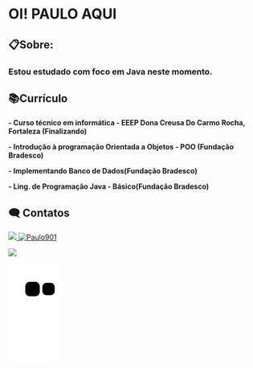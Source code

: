 # OI! PAULO AQUI

## 📋Sobre:
### Estou estudado com foco em Java neste momento. 

## 📚Currículo
<h4><p> - Curso técnico em informática - EEEP Dona Creusa Do Carmo Rocha, Fortaleza (Finalizando)
<p> - Introdução à programação Orientada a Objetos - POO (Fundação Bradesco)
<p> - Implementando Banco de Dados(Fundação Bradesco)    
<p>- Ling. de Programação Java - Básico(Fundação Bradesco)</h4>    
    
## 🗨 Contatos

    
  <a href="https://github.com/Paulo901">
  <img height="180em" src="https://github-readme-stats.vercel.app/api?username=Paulo901&show_icons=true&theme=tokyonight&include_all_commits=true&count_private=true"/>
  <img height="180em" src="https://github-readme-streak-stats.herokuapp.com/?user=Paulo901&theme=tokyonight" alt="Paulo901" />

  <p><img height="100em" src="https://github-readme-stats.vercel.app/api/top-langs/?username=Paulo901&layout=compact&langs_count=7&theme=tokyonight"/></p> 
  
 ![Snake animation](https://github.com/rafaballerini/rafaballerini/blob/output/github-contribution-grid-snake.svg)
 
